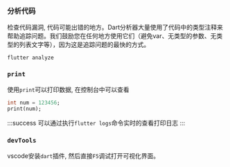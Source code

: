 ### 分析代码

检查代码漏洞, 代码可能出错的地方。Dart分析器大量使用了代码中的类型注释来帮助追踪问题。我们鼓励您在任何地方使用它们（避免var、无类型的参数、无类型的列表文字等），因为这是追踪问题的最快的方式。

```shell
flutter analyze
```

### `print`

使用`print`可以打印数据, 在控制台中可以查看

```dart
int num = 123456;
print(num);
```

:::success
可以通过执行`flutter logs`命令实时的查看打印日志
:::

### `devTools`

vscode安装`dart`插件, 然后直接`F5`调试打开可视化界面。
